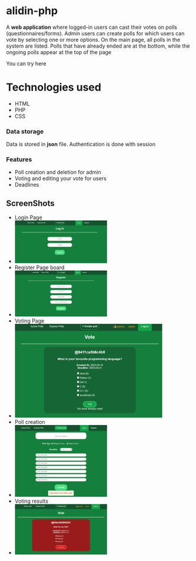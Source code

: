 # alidin-php
A <strong>web application</strong> where logged-in users can cast their votes on polls (questionnaires/forms). 
Admin users can create polls for which users can vote by selecting one or more options. 
On the main page, all polls in the system are listed. 
Polls that have already ended are at the bottom, while the ongoing polls appear at the top of the page

You can try here <a></a>

# Technologies used
<ul>
  <li>HTML</li> 
  <li>PHP</li> 
  <li>CSS</li> 
</ul>
<h3>Data storage</h3>
<p>Data is stored in <strong>json</strong> file. Authentication is done with session</p>

<h3>Features</h3>
<ul>
  <li>Poll creation and deletion for admin</li> 
  <li>Voting and editing your vote for users</li> 
  <li>Deadlines</li> 
</ul>
<h2>ScreenShots</h2>
<ul>
   <li>Login Page</li>
   <li><img width="250" src="/screenshots/loginPage.png" alt="Alt text" title="Optional title"></li>
   <li>Register Page board</li>
   <li><img width="250" src="/screenshots/registerPage.png" alt="Alt text" title="Optional title"></li>
   <li>Voting Page</li>
   <li><img width="400" src="/screenshots/votingPage.png" alt="Alt text" title="Optional title"></li>
   <li>Poll creation</li>
   <li><img width="250" src="/screenshots/pollCreationPage.png" alt="Alt text" title="Optional title"></li>
   <li>Voting results</li>
   <li><img width="250" src="/screenshots/VoteResults.png" alt="Alt text" title="Optional title"></li>
</ul>
